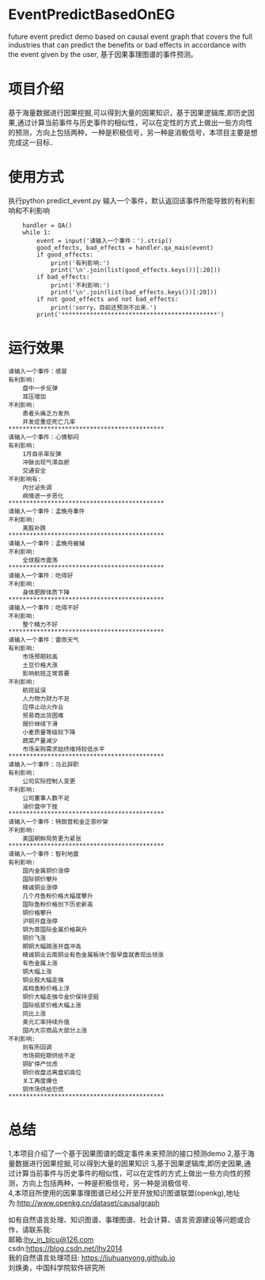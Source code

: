# EventPredictBasedOnEG
future event predict demo based on causal event graph that covers the full industries that can predict the benefits or bad effects in accordance with the event given by the user, 基于因果事理图谱的事件预测。

# 项目介绍

基于海量数据进行因果挖掘,可以得到大量的因果知识，基于因果逻辑库,即历史因果,通过计算当前事件与历史事件的相似性，可以在定性的方式上做出一些方向性的预测，方向上包括两种，一种是积极信号，另一种是消极信号，本项目主要是想完成这一目标．

# 使用方式
执行python predict_event.py
输入一个事件，默认返回该事件所能导致的有利影响和不利影响

        handler = QA()
        while 1:
            event = input('请输入一个事件：').strip()
            good_effects, bad_effects = handler.qa_main(event)
            if good_effects:
                print('有利影响:')
                print('\n'.join(list(good_effects.keys())[:20]))
            if bad_effects:
                print('不利影响:')
                print('\n'.join(list(bad_effects.keys())[:20]))
            if not good_effects and not bad_effects:
                print('sorry，目前还预测不出来.')
            print('********************************************')

# 运行效果

    请输入一个事件：感冒
    有利影响:
        盘中一步反弹
        耳压增加
    不利影响:
        患者头痛乏力发热
        并发症重症死亡几率
    ********************************************
    请输入一个事件：心情郁闷
    有利影响:
        1月自杀率反弹
        冲脉出现气滞血瘀
        交通安全
    不利影响有:
        内分泌失调
        病情进一步恶化
    ********************************************
    请输入一个事件：孟晚舟事件
    不利影响:
        美股补跌
    ********************************************
    请输入一个事件：孟晚舟被捕
    不利影响:
        全球股市震荡
    ********************************************
    请输入一个事件：吃得好
    不利影响:
        身体肥胖体质下降
    ********************************************
    请输入一个事件：吃得不好
    不利影响:
        整个精力不好
    ********************************************
    请输入一个事件：雷雨天气
    有利影响:
        市场预期较高
        土豆价格大涨
        影响航班正常首要
    不利影响:
        航班延误
        人力物力财力不足
        应停止动火作业
        贸易商出货困难
        报价继续下滑
        小麦质量等级较下降
        蔬菜产量减少
        市场采购需求始终维持较低水平
    ********************************************
    请输入一个事件：马云辞职
    有利影响:
        公司实际控制人变更
    不利影响:
        公司董事人数不足
        油价盘中下挫
    ********************************************
    请输入一个事件：特朗普和金正恩吵架
    不利影响:
        美国朝鲜局势更为紧张
    ********************************************
    请输入一个事件：智利地震
    有利影响:
        国内金属铜价涨停
        国际铜价攀升
        精诚铜业涨停
        几个月鱼粉价格大幅度攀升
        国际鱼粉价格创下历史新高
        铜价格攀升
        沪铜开盘涨停
        铜为首国际金属价格飙升
        铜价飞涨
        期铜大幅跳涨开盘冲高
        精诚铜业云南铜业有色金属板块个股早盘就表现出领涨
        有色金属上涨
        铜大幅上涨
        铜业股大幅走强
        高档鱼粉价格上浮
        铜价大幅走强令金价保持坚挺
        国际纸浆价格大幅上涨
        同比上涨
        美元汇率持续升值
        国内大宗商品大部分上涨
    不利影响:
        则有所回调
        市场铜短期供给不足
        铜矿停产忧虑
        铜价收盘远离盘初高位
        关工再度爆仓
        铜市场供给恐慌
    ********************************************

# 总结
1,本项目介绍了一个基于因果图谱的既定事件未来预测的接口预测demo
2,基于海量数据进行因果挖掘,可以得到大量的因果知识
3,基于因果逻辑库,即历史因果,通过计算当前事件与历史事件的相似性，可以在定性的方式上做出一些方向性的预测，方向上包括两种，一种是积极信号，另一种是消极信号.  
4,本项目所使用的因果事理图谱已经公开至开放知识图谱联盟(openkg),地址为:http://www.openkg.cn/dataset/causalgraph  

如有自然语言处理、知识图谱、事理图谱、社会计算、语言资源建设等问题或合作，请联系我:   
邮箱:lhy_in_blcu@126.com  
csdn:https://blog.csdn.net/lhy2014  
我的自然语言处理项目: https://liuhuanyong.github.io  
刘焕勇，中国科学院软件研究所　　
